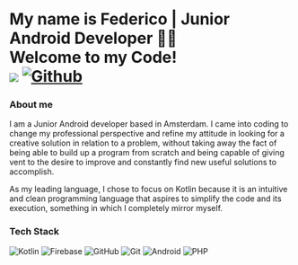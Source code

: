 # My name is Federico | Junior Android Developer 👨‍💻 </br> Welcome to my Code! </br> ![](https://visitor-badge.laobi.icu/badge?page_id=MenneaDb.MenneaDb) [![Github](https://img.shields.io/github/followers/MenneaDb?label=Followers&logo=Github)](https://github.com/MenneaDb)

### **About me**

I am a Junior Android developer based in Amsterdam. I came into coding to change my professional perspective and refine my attitude in looking for a creative solution in relation to a problem, without taking away the fact of being able to build up a program from scratch and being capable of giving vent to the desire to improve and constantly find new useful solutions to accomplish.  

As my leading language, I chose to focus on Kotlin because it is an intuitive and clean programming language that aspires to simplify the code and its execution, something in which I completely mirror myself.
</br>

### **Tech Stack**

<img alt="Kotlin" src="https://img.shields.io/badge/kotlin-%230095D5.svg?&style=for-the-badge&logo=kotlin&logoColor=white"/>
<img alt="Firebase" src="https://img.shields.io/badge/firebase%20-%23039BE5.svg?&style=for-the-badge&logo=firebase"/>
<img alt="GitHub" src="https://img.shields.io/badge/github%20-%23121011.svg?&style=for-the-badge&logo=github&logoColor=white"/>
<img alt="Git" src="https://img.shields.io/badge/git%20-%23F05033.svg?&style=for-the-badge&logo=git&logoColor=white"/>
<img alt="Android" src="https://img.shields.io/badge/Android-3DDC84?style=for-the-badge&logo=android&logoColor=white"/>
<img alt="PHP" src="https://img.shields.io/badge/php-%23777BB4.svg?&style=for-the-badge&logo=php&logoColor=white"/>
</br>
<!--
**MenneaDb/MenneaDb** is a ✨ _special_ ✨ repository because its `README.md` (this file) appears on your GitHub profile.

Here are some ideas to get you started:

- 🔭 I’m currently working on ...
- 🌱 I’m currently learning ...
- 👯 I’m looking to collaborate on ...
- 🤔 I’m looking for help with ...
- 💬 Ask me about ...
- 📫 How to reach me: ...
- 😄 Pronouns: ...
- ⚡ Fun fact: ...
-->
